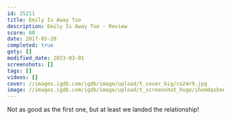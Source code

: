 ```yaml
---
id: 25211
title: Emily Is Away Too
description: Emily Is Away Too - Review
score: 60
date: 2017-05-28
completed: true
goty: []
modified_date: 2023-03-01
screenshots: []
tags: []
videos: []
cover: //images.igdb.com/igdb/image/upload/t_cover_big/co24r9.jpg
image: //images.igdb.com/igdb/image/upload/t_screenshot_huge/ihemdqsbon9kz50xpzkl.jpg
---
```

Not as good as the first one, but at least we landed the relationship!